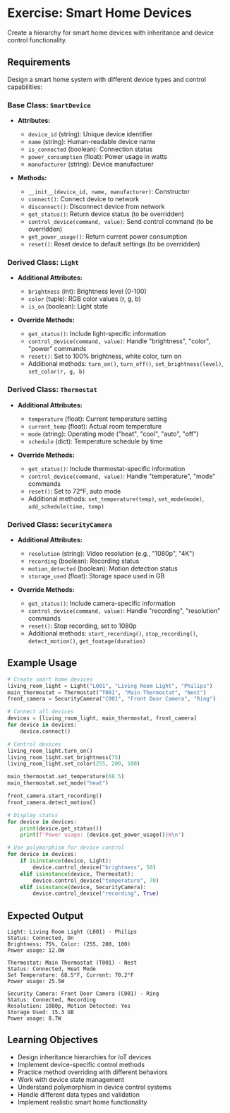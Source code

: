 # Exercise: Smart Home Devices

Create a hierarchy for smart home devices with inheritance and device control functionality.

## Requirements

Design a smart home system with different device types and control capabilities:

### Base Class: `SmartDevice`
- **Attributes:**
  - `device_id` (string): Unique device identifier
  - `name` (string): Human-readable device name
  - `is_connected` (boolean): Connection status
  - `power_consumption` (float): Power usage in watts
  - `manufacturer` (string): Device manufacturer

- **Methods:**
  - `__init__(device_id, name, manufacturer)`: Constructor
  - `connect()`: Connect device to network
  - `disconnect()`: Disconnect device from network
  - `get_status()`: Return device status (to be overridden)
  - `control_device(command, value)`: Send control command (to be overridden)
  - `get_power_usage()`: Return current power consumption
  - `reset()`: Reset device to default settings (to be overridden)

### Derived Class: `Light`
- **Additional Attributes:**
  - `brightness` (int): Brightness level (0-100)
  - `color` (tuple): RGB color values (r, g, b)
  - `is_on` (boolean): Light state

- **Override Methods:**
  - `get_status()`: Include light-specific information
  - `control_device(command, value)`: Handle "brightness", "color", "power" commands
  - `reset()`: Set to 100% brightness, white color, turn on
  - Additional methods: `turn_on()`, `turn_off()`, `set_brightness(level)`, `set_color(r, g, b)`

### Derived Class: `Thermostat`
- **Additional Attributes:**
  - `temperature` (float): Current temperature setting
  - `current_temp` (float): Actual room temperature
  - `mode` (string): Operating mode ("heat", "cool", "auto", "off")
  - `schedule` (dict): Temperature schedule by time

- **Override Methods:**
  - `get_status()`: Include thermostat-specific information
  - `control_device(command, value)`: Handle "temperature", "mode" commands
  - `reset()`: Set to 72°F, auto mode
  - Additional methods: `set_temperature(temp)`, `set_mode(mode)`, `add_schedule(time, temp)`

### Derived Class: `SecurityCamera`
- **Additional Attributes:**
  - `resolution` (string): Video resolution (e.g., "1080p", "4K")
  - `recording` (boolean): Recording status
  - `motion_detected` (boolean): Motion detection status
  - `storage_used` (float): Storage space used in GB

- **Override Methods:**
  - `get_status()`: Include camera-specific information
  - `control_device(command, value)`: Handle "recording", "resolution" commands
  - `reset()`: Stop recording, set to 1080p
  - Additional methods: `start_recording()`, `stop_recording()`, `detect_motion()`, `get_footage(duration)`

## Example Usage

```python
# Create smart home devices
living_room_light = Light("L001", "Living Room Light", "Philips")
main_thermostat = Thermostat("T001", "Main Thermostat", "Nest")
front_camera = SecurityCamera("C001", "Front Door Camera", "Ring")

# Connect all devices
devices = [living_room_light, main_thermostat, front_camera]
for device in devices:
    device.connect()

# Control devices
living_room_light.turn_on()
living_room_light.set_brightness(75)
living_room_light.set_color(255, 200, 100)

main_thermostat.set_temperature(68.5)
main_thermostat.set_mode("heat")

front_camera.start_recording()
front_camera.detect_motion()

# Display status
for device in devices:
    print(device.get_status())
    print(f"Power usage: {device.get_power_usage()}W\n")

# Use polymorphism for device control
for device in devices:
    if isinstance(device, Light):
        device.control_device("brightness", 50)
    elif isinstance(device, Thermostat):
        device.control_device("temperature", 70)
    elif isinstance(device, SecurityCamera):
        device.control_device("recording", True)
```

## Expected Output

```
Light: Living Room Light (L001) - Philips
Status: Connected, On
Brightness: 75%, Color: (255, 200, 100)
Power usage: 12.0W

Thermostat: Main Thermostat (T001) - Nest
Status: Connected, Heat Mode
Set Temperature: 68.5°F, Current: 70.2°F
Power usage: 25.5W

Security Camera: Front Door Camera (C001) - Ring
Status: Connected, Recording
Resolution: 1080p, Motion Detected: Yes
Storage Used: 15.3 GB
Power usage: 8.7W
```

## Learning Objectives

- Design inheritance hierarchies for IoT devices
- Implement device-specific control methods
- Practice method overriding with different behaviors
- Work with device state management
- Understand polymorphism in device control systems
- Handle different data types and validation
- Implement realistic smart home functionality